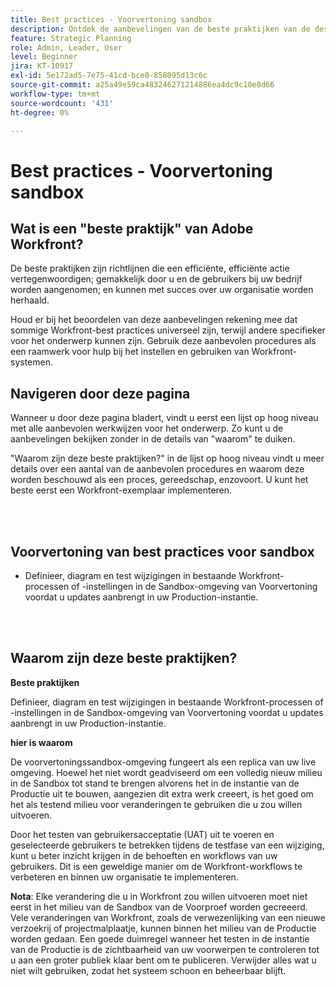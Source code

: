 ```yaml
---
title: Best practices - Voorvertoning sandbox
description: Ontdek de aanbevelingen van de beste praktijken van de deskundigen van Adobe Workfront over vestiging, het leiden, en het gebruiken van de milieu van de Sandbox van de Voorproef voor Workfront.
feature: Strategic Planning
role: Admin, Leader, User
level: Beginner
jira: KT-10917
exl-id: 5e172ad5-7e75-41cd-bce0-858095d13c6c
source-git-commit: a25a49e59ca483246271214886ea4dc9c10e8d66
workflow-type: tm+mt
source-wordcount: '431'
ht-degree: 0%

---
```


# Best practices - Voorvertoning sandbox

## Wat is een &quot;beste praktijk&quot; van Adobe Workfront?

De beste praktijken zijn richtlijnen die een efficiënte, efficiënte actie vertegenwoordigen; gemakkelijk door u en de gebruikers bij uw bedrijf worden aangenomen; en kunnen met succes over uw organisatie worden herhaald.

Houd er bij het beoordelen van deze aanbevelingen rekening mee dat sommige Workfront-best practices universeel zijn, terwijl andere specifieker voor het onderwerp kunnen zijn. Gebruik deze aanbevolen procedures als een raamwerk voor hulp bij het instellen en gebruiken van Workfront-systemen.

## Navigeren door deze pagina

Wanneer u door deze pagina bladert, vindt u eerst een lijst op hoog niveau met alle aanbevolen werkwijzen voor het onderwerp. Zo kunt u de aanbevelingen bekijken zonder in de details van &quot;waarom&quot; te duiken.

&quot;Waarom zijn deze beste praktijken?&quot; in de lijst op hoog niveau vindt u meer details over een aantal van de aanbevolen procedures en waarom deze worden beschouwd als een proces, gereedschap, enzovoort. U kunt het beste eerst een Workfront-exemplaar implementeren.

</br>
</br>

## Voorvertoning van best practices voor sandbox

* Definieer, diagram en test wijzigingen in bestaande Workfront-processen of -instellingen in de Sandbox-omgeving van Voorvertoning voordat u updates aanbrengt in uw Production-instantie.

</br>
</br>

## Waarom zijn deze beste praktijken?

**Beste praktijken**

Definieer, diagram en test wijzigingen in bestaande Workfront-processen of -instellingen in de Sandbox-omgeving van Voorvertoning voordat u updates aanbrengt in uw Production-instantie.

**hier is waarom**

De voorvertoningssandbox-omgeving fungeert als een replica van uw live omgeving. Hoewel het niet wordt geadviseerd om een volledig nieuw milieu in de Sandbox tot stand te brengen alvorens het in de instantie van de Productie uit te bouwen, aangezien dit extra werk creeert, is het goed om het als testend milieu voor veranderingen te gebruiken die u zou willen uitvoeren.

Door het testen van gebruikersacceptatie (UAT) uit te voeren en geselecteerde gebruikers te betrekken tijdens de testfase van een wijziging, kunt u beter inzicht krijgen in de behoeften en workflows van uw gebruikers. Dit is een geweldige manier om de Workfront-workflows te verbeteren en binnen uw organisatie te implementeren.


**Nota**: Elke verandering die u in Workfront zou willen uitvoeren moet niet eerst in het milieu van de Sandbox van de Voorproef worden gecreeerd. Vele veranderingen van Workfront, zoals de verwezenlijking van een nieuwe verzoekrij of projectmalplaatje, kunnen binnen het milieu van de Productie worden gedaan. Een goede duimregel wanneer het testen in de instantie van de Productie is de zichtbaarheid van uw voorwerpen te controleren tot u aan een groter publiek klaar bent om te publiceren. Verwijder alles wat u niet wilt gebruiken, zodat het systeem schoon en beheerbaar blijft.
